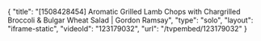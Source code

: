 {
    "title": "[1508428454] Aromatic Grilled Lamb Chops with Chargrilled Broccoli & Bulgar Wheat Salad | Gordon Ramsay",
    "type": "solo",
    "layout": "iframe-static",
    "videoId": "123179032",
    "url": "\/tvpembed\/123179032"
}